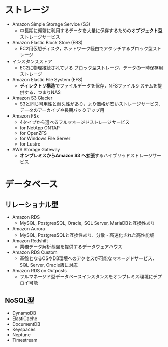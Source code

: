 # ストレージ

- Amazon Simple Storage Service (S3)
  - 中長期に頻繁に利用するデータを大量に保存するための**オブジェクト型**ストレージサービス
- Amazon Elastic Block Store (EBS)
  - EC2用仮想ディスク，ネットワーク経由でアタッチするブロック型ストレージ
- インスタンスストア
  - EC2に物理接続されている ブロック型ストレージ，データの一時保存用ストレージ
- Amazon Elastic File System (EFS)
  - **ディレクトリ構造**でファイルデータを保存，NFSファイルシステムを提供する．つまりNAS
- Amazon S3 Glacier
  - S3と同じ可用性と耐久性があり，より価格が安いストレージサービス．データのアーカイブや長期バックアップ用
- Amazon FSx
  - 4タイプから選べるフルマネージドストレージサービス
  - for NetApp ONTAP
  - for OpenZFS
  - for Windows File Server
  - for Lustre
- AWS Storage Gateway
  - **オンプレミスからAmazon S3 へ拡張**するハイブリッドストレージサービス

# データベース

## リレーショナル型

- Amazon RDS
  - MySQL, PostgresSQL, Oracle, SQL Server, MariaDBと互換性あり
- Amazon Aurora
  - MySQL, PostgresSQLと互換性あり．分散・高速化された高性能版
- Amazon Redshift
  - 業務データ解析基盤を提供するデータウェアハウス
- Amazon RDS Custom
  - 基盤となるOSやDB環境へのアクセスが可能なマネージドサービス．SQL Server, Oracle版に対応
- Amazon RDS on Outposts
  - フルマネージド型データベースインスタンスをオンプレミス環境にデプロイ可能

## NoSQL型

- DynamoDB
- ElastiCache
- DocumentDB
- Keyspaces
- Neptune
- Timestream
